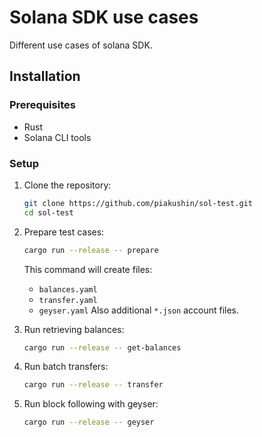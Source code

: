 # Solana SDK use cases

Different use cases of solana SDK.

## Installation

### Prerequisites

- Rust
- Solana CLI tools

### Setup

1. Clone the repository:
   ```bash
   git clone https://github.com/piakushin/sol-test.git
   cd sol-test
   ```

2. Prepare test cases:
   ```bash
   cargo run --release -- prepare
   ```
   This command will create files:
   - `balances.yaml`
   - `transfer.yaml`
   - `geyser.yaml`
  Also additional `*.json` account files.

3. Run retrieving balances:
   ```bash
   cargo run --release -- get-balances
   ```

4. Run batch transfers:
   ```bash
   cargo run --release -- transfer
   ```
5. Run block following with geyser:
   ```bash
   cargo run --release -- geyser
   ```


